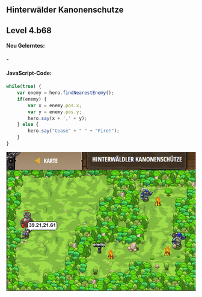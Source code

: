 ## **Hinterwälder Kanonenschutze**
## Level 4.b68

#### Neu Gelerntes:
<b>-</b>

[comment]: <> (Was wurde gelernt und wie funktioniert die Technik?)

#### JavaScript-Code:
```js
while(true) {
    var enemy = hero.findNearestEnemy();
    if(enemy) {
        var x = enemy.pos.x;
        var y = enemy.pos.y; 
        hero.say(x + ',' + y);
    } else {
        hero.say("Cease" + " " + "Fire!");
    }
}
```
![image](lvl4_b68.png)